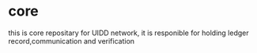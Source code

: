 # core
this is core repositary for UIDD network, it is responible for holding ledger record,communication and verification
